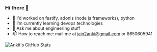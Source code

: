 ### Hi there 👋

<!--**anki2jain/anki2jain** is a ✨ _special_ ✨ repository because its `README.md` (this file) appears on your GitHub profile.
Here are some ideas to get you started:-->

- 🔭 I'd worked on fastify, adonis (node js frameworks), python
- 🌱 I’m currently learning devops technologies
- 💬 Ask me about engineering stuff
- 📫 How to reach me: mail me at jain2anki@gmail.com or 8650605941
<!--- You can also find me on: -->

<!--- 😄 Pronouns: ...
- ⚡ Fun fact: ...-->
<!--- 👯 I’m looking to collaborate on ...
- 🤔 I’m looking for help with ...-->



![Ankit's GitHub Stats](https://github-readme-stats.vercel.app/api?username=anki2jain&count_private=true&show_icons=true&theme=algolia )
